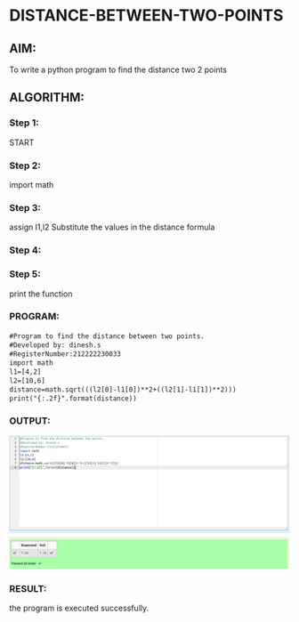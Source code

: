 # DISTANCE-BETWEEN-TWO-POINTS

## AIM:
To write a python program to find the distance two 2 points
## ALGORITHM:
### Step 1:
START
### Step 2: 
import math
### Step 3: 
assign l1,l2
Substitute the values in the distance formula 
### Step 4: 
### Step 5: 
print the function
### PROGRAM:
```
#Program to find the distance between two points.
#Developed by: dinesh.s
#RegisterNumber:212222230033
import math
l1=[4,2]
l2=[10,6]
distance=math.sqrt(((l2[0]-l1[0])**2+((l2[1]-l1[1])**2)))
print("{:.2f}".format(distance))
```
  


### OUTPUT:
![DISTANCE-BETWEEN-TWO-POINTS](distance.png)


### RESULT:
the program is executed successfully.
